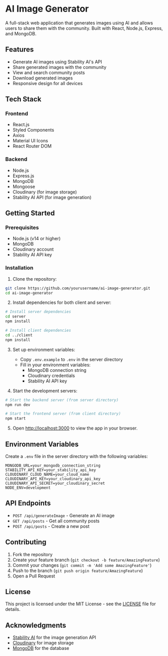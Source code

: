# AI Image Generator

A full-stack web application that generates images using AI and allows users to share them with the community. Built with React, Node.js, Express, and MongoDB.

## Features

- Generate AI images using Stability AI's API
- Share generated images with the community
- View and search community posts
- Download generated images
- Responsive design for all devices

## Tech Stack

### Frontend
- React.js
- Styled Components
- Axios
- Material UI Icons
- React Router DOM

### Backend
- Node.js
- Express.js
- MongoDB
- Mongoose
- Cloudinary (for image storage)
- Stability AI API (for image generation)

## Getting Started

### Prerequisites

- Node.js (v14 or higher)
- MongoDB
- Cloudinary account
- Stability AI API key

### Installation

1. Clone the repository:
```bash
git clone https://github.com/yourusername/ai-image-generator.git
cd ai-image-generator
```

2. Install dependencies for both client and server:
```bash
# Install server dependencies
cd server
npm install

# Install client dependencies
cd ../client
npm install
```

3. Set up environment variables:
   - Copy `.env.example` to `.env` in the server directory
   - Fill in your environment variables:
     - MongoDB connection string
     - Cloudinary credentials
     - Stability AI API key

4. Start the development servers:
```bash
# Start the backend server (from server directory)
npm run dev

# Start the frontend server (from client directory)
npm start
```

5. Open [http://localhost:3000](http://localhost:3000) to view the app in your browser.

## Environment Variables

Create a `.env` file in the server directory with the following variables:

```env
MONGODB_URL=your_mongodb_connection_string
STABILITY_API_KEY=your_stability_api_key
CLOUDINARY_CLOUD_NAME=your_cloud_name
CLOUDINARY_API_KEY=your_cloudinary_api_key
CLOUDINARY_API_SECRET=your_cloudinary_secret
NODE_ENV=development
```

## API Endpoints

- `POST /api/generateImage` - Generate an AI image
- `GET /api/posts` - Get all community posts
- `POST /api/posts` - Create a new post

## Contributing

1. Fork the repository
2. Create your feature branch (`git checkout -b feature/AmazingFeature`)
3. Commit your changes (`git commit -m 'Add some AmazingFeature'`)
4. Push to the branch (`git push origin feature/AmazingFeature`)
5. Open a Pull Request

## License

This project is licensed under the MIT License - see the [LICENSE](LICENSE) file for details.

## Acknowledgments

- [Stability AI](https://stability.ai/) for the image generation API
- [Cloudinary](https://cloudinary.com/) for image storage
- [MongoDB](https://www.mongodb.com/) for the database 
